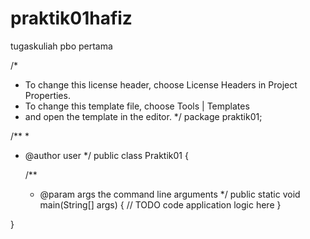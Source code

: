 # praktik01hafiz
tugaskuliah pbo pertama

/*
 * To change this license header, choose License Headers in Project Properties.
 * To change this template file, choose Tools | Templates
 * and open the template in the editor.
 */
package praktik01;

/**
 *
 * @author user
 */
public class Praktik01 {

    /**
     * @param args the command line arguments
     */
    public static void main(String[] args) {
        // TODO code application logic here
    }
    
}

